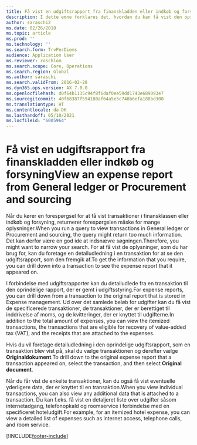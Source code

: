 ```yaml
---
title: Få vist en udgiftsrapport fra finanskladden eller indkøb og forsyning
description: I dette emne forklares det, hvordan du kan få vist den oprindelige udgiftsrapport, som en transaktion fremgår af.
author: saraschi2
ms.date: 02/26/2018
ms.topic: article
ms.prod: ''
ms.technology: ''
ms.search.form: TrvPerDiems
audience: Application User
ms.reviewer: roschlom
ms.search.scope: Core, Operations
ms.search.region: Global
ms.author: saraschi
ms.search.validFrom: 2016-02-28
ms.dyn365.ops.version: AX 7.0.0
ms.openlocfilehash: d0f64b1135c94f8f6daf0ee59dd1743e689093e7
ms.sourcegitcommit: 40f68387f594180af64a5e5c748b6efa188bd300
ms.translationtype: HT
ms.contentlocale: da-DK
ms.lasthandoff: 05/10/2021
ms.locfileid: "6005964"
---
```

# <a name="view-an-expense-report-from-general-ledger-or-procurement-and-sourcing"></a><span data-ttu-id="2540a-103">Få vist en udgiftsrapport fra finanskladden eller indkøb og forsyning</span><span class="sxs-lookup"><span data-stu-id="2540a-103">View an expense report from General ledger or Procurement and sourcing</span></span>

<span data-ttu-id="2540a-104">Når du kører en forespørgsel for at få vist transaktioner i finansklassen eller indkøb og forsyning, returnerer forespørgslen måske for mange oplysninger.</span><span class="sxs-lookup"><span data-stu-id="2540a-104">When you run a query to view transactions in General ledger or Procurement and sourcing, the query might return too much information.</span></span> <span data-ttu-id="2540a-105">Det kan derfor være en god ide at indsnævre søgningen.</span><span class="sxs-lookup"><span data-stu-id="2540a-105">Therefore, you might want to narrow your search.</span></span> <span data-ttu-id="2540a-106">For at få vist de oplysninger, som du har brug for, kan du foretage en detailudledning i en transaktion for at se den udgiftsrapport, som den fremgik af.</span><span class="sxs-lookup"><span data-stu-id="2540a-106">To get the information that you require, you can drill down into a transaction to see the expense report that it appeared on.</span></span>

<span data-ttu-id="2540a-107">I forbindelse med udgiftsrapporter kan du detailudlede fra en transaktion til den oprindelige rapport, der er gemt i udgiftsstyring.</span><span class="sxs-lookup"><span data-stu-id="2540a-107">For expense reports, you can drill down from a transaction to the original report that is stored in Expense management.</span></span> <span data-ttu-id="2540a-108">Ud over det samlede beløb for udgifter kan du få vist de specificerede transaktioner, de transaktioner, der er berettiget til inddrivelse af moms, og de kvitteringer, der er knyttet til udgifterne.</span><span class="sxs-lookup"><span data-stu-id="2540a-108">In addition to the total amount of expenses, you can view the itemized transactions, the transactions that are eligible for recovery of value-added tax (VAT), and the receipts that are attached to the expenses.</span></span>

<span data-ttu-id="2540a-109">Hvis du vil foretage detailudledning i den oprindelige udgiftsrapport, som en transaktion blev vist på, skal du vælge transaktionen og derefter vælge **Originaldokument**.</span><span class="sxs-lookup"><span data-stu-id="2540a-109">To drill down to the original expense report that a transaction appeared on, select the transaction, and then select **Original document**.</span></span>

<span data-ttu-id="2540a-110">Når du får vist de enkelte transaktioner, kan du også få vist eventuelle yderligere data, der er knyttet til en transaktion.</span><span class="sxs-lookup"><span data-stu-id="2540a-110">When you view individual transactions, you can also view any additional data that is attached to a transaction.</span></span> <span data-ttu-id="2540a-111">Du kan f.eks. få vist en detaljeret liste over udgifter såsom internetadgang, telefonopkald og roomservice i forbindelse med en specificeret hoteludgift.</span><span class="sxs-lookup"><span data-stu-id="2540a-111">For example, for an itemized hotel expense, you can view a detailed list of expenses such as internet access, telephone calls, and room service.</span></span>


[!INCLUDE[footer-include](../includes/footer-banner.md)]